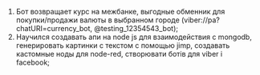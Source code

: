 1) Бот возвращает курс на межбанке, выгодные обменник для покупки/продажи валюты в выбранном городе (viber://pa?chatURI=currency_bot, @testing_12354543_bot);
2) Научился создавать апи на node js для взаимодействия с mongodb, генерировать картинки с текстом с помощью jimp, создавать кастомные ноды для node-red, створювати ботів для viber і facebook;
